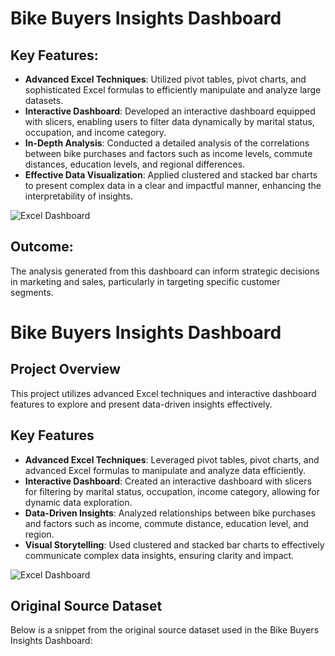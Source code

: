 # Bike Buyers Insights Dashboard

## Key Features:
- **Advanced Excel Techniques**: Utilized pivot tables, pivot charts, and sophisticated Excel formulas to efficiently manipulate and analyze large datasets.
- **Interactive Dashboard**: Developed an interactive dashboard equipped with slicers, enabling users to filter data dynamically by marital status, occupation, and income category.
- **In-Depth Analysis**: Conducted a detailed analysis of the correlations between bike purchases and factors such as income levels, commute distances, education levels, and regional differences.
- **Effective Data Visualization**: Applied clustered and stacked bar charts to present complex data in a clear and impactful manner, enhancing the interpretability of insights.
 
![Excel Dashboard](https://github.com/user-attachments/assets/41db6ead-dee1-4b04-9778-bd27de907869)

## Outcome:
The analysis generated from this dashboard can inform strategic decisions in marketing and sales, particularly in targeting specific customer segments.

# Bike Buyers Insights Dashboard

## Project Overview

This project utilizes advanced Excel techniques and interactive dashboard features to explore and present data-driven insights effectively.

## Key Features

- **Advanced Excel Techniques**: Leveraged pivot tables, pivot charts, and advanced Excel formulas to manipulate and analyze data efficiently.
- **Interactive Dashboard**: Created an interactive dashboard with slicers for filtering by marital status, occupation, income category, allowing for dynamic data exploration.
- **Data-Driven Insights**: Analyzed relationships between bike purchases and factors such as income, commute distance, education level, and region.
- **Visual Storytelling**: Used clustered and stacked bar charts to effectively communicate complex data insights, ensuring clarity and impact.

![Excel Dashboard](https://github.com/user-attachments/assets/41db6ead-dee1-4b04-9778-bd27de907869)

## Original Source Dataset

Below is a snippet from the original source dataset used in the Bike Buyers Insights Dashboard:


